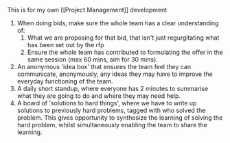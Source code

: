 This is for my own [[Project Management]] development

1. When doing bids, make sure the whole team has a clear understanding of:
	1. What we are proposing for that bid, that isn't just regurgitating what has been set out by the rfp
	2. Ensure the whole team has contributed to formulating the offer in the same session (max 60 mins, aim for 30 mins). 
2. An anonymous 'idea box' that ensures the team feel they can communicate, anonymously, any ideas they may have to improve the everyday functioning of the team. 
3. A daily short standup, where everyone has 2 minutes to summarise what they are going to do and where they may need help. 
4. A board of 'solutions to hard things', where we have to write up solutions to previously hard problems, tagged with who solved the problem. This gives opportunity to synthesize the learning of solving the hard problem, whilst simultaneously enabling the team to share the learning. 

